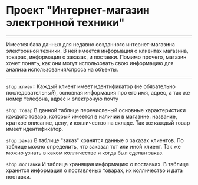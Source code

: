 # Проект "Интернет-магазин электронной техники"

---

Имеется база данных для недавно созданного интернет-магазина электронной техники. В ней имеется информация о клиентах магазина, товарах, информация о заказах, и поставки. Помимо прочего, магазин хочет понять, как они могут использовать
свою информацию для анализа использования/спроса на объекты.

---

`shop.клиент`
Каждый клиент имеет идентификатор (не обязательно последовательный), основная информация про его имя, адрес, а так же номер телефона, адрес и электроную почту

`shop.товар`
В данной таблице перечисленый основные характеристики каждого товара, который имеется в наличии в магазине: название, краткое описание, цену, и колличество на складе. Так же каждый товар имеет идентификатор. 

`shop.заказ`
В таблице "заказ" хранятся данные о заказах клиентов. По таблице можно определить, что заказал тот или иной клиент. Так же можно узнать в каком колличестве и когда был сделан заказ.

`shop.поставки`
И таблица хранящая информацию о поставках. В таблице хранится информация о поставленых товарах, их колличество и дата поставки.

